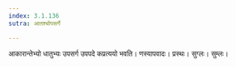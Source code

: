 ```yaml
---
index: 3.1.136
sutra: आतश्चोपसर्गे

---
```

आकारान्तेभ्यो धातुभ्यः उपसर्ग उपपदे कप्रत्ययो भवति। णस्यापवादः। प्रस्थः। सुग्लः। सुम्लः।